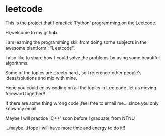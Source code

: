 # leetcode 

This is the project that I practice 'Python' programming on the Leetcode.

Hi,welcome to my github.

I am learning the programming skill from doing some subjects in the awesome plantform : "Leetcode".

I also like to share how I could solve the problems by using some beautiful algorithms.

Some of the topics are preety hard , so I reference other people's ideas/solutions and mix with mine.

Hope you could enjoy coding on all the topics in Leetcode ,let us moving foreward together!!

If there are some thing wrong code ,feel free to email me....since you only know my email.

Maybe I will practice 'C++' soon before I graduate from NTNU 
                  
...maybe...Hope I will have more time and energy to do it!!
